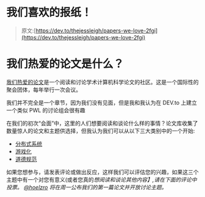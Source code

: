 # 我们喜欢的报纸！

> 原文:[https://dev.to/thejessleigh/papers-we-love-2fgi](https://dev.to/thejessleigh/papers-we-love-2fgi)

# [](#what-is-papers-we-love)我们热爱的论文是什么？

[我们热爱的论文](https://paperswelove.org/)是一个阅读和讨论学术计算机科学论文的社区。这是一个国际性的聚会团体，每年举行一次会议。

我们并不完全是一个章节，因为我们没有见面，但是我和我认为在 DEV.to 上建立一个类似 PWL 的讨论组会很有趣

在我们的初次“会面”中，这里的人们想要阅读和谈论什么样的事情？论文库收集了数量惊人的论文和主题供选择，但我认为我们可以从以下三大类别中的一个开始:

*   [分布式系统](https://github.com/papers-we-love/papers-we-love/tree/master/distributed_systems)
*   [游戏化](https://github.com/papers-we-love/papers-we-love/tree/master/gamification)
*   [道德规范](https://github.com/papers-we-love/papers-we-love/tree/master/ethics)

如果您想参与，请发表评论或做出反应，这样我们可以评估您的兴趣，如果这三个主题中有一个对您有意义(或者您真的*想阅读和谈论其他内容】,请在下面的评论中投票。 [@hoelzro](https://dev.to/hoelzro) 将在周一公布我们的第一篇论文并开放讨论主题。*